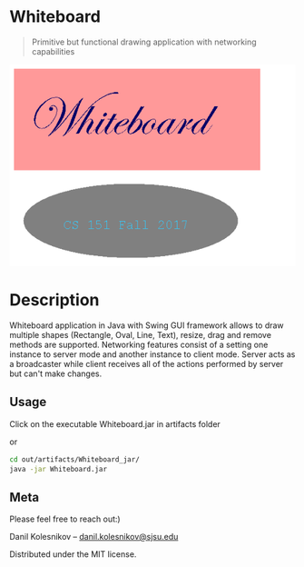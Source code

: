 # Whiteboard
> Primitive but functional drawing application with networking capabilities

![](header.png)

# Description
 Whiteboard application in Java with Swing GUI framework allows to draw multiple shapes (Rectangle, Oval, Line, Text), resize, drag and remove methods are supported. Networking features consist of a setting one instance to server mode and another instance to client mode. Server acts as a broadcaster while client receives all of the actions performed by server but can't make changes.    

## Usage

Click on the executable Whiteboard.jar in artifacts folder 

or

```sh
cd out/artifacts/Whiteboard_jar/
java -jar Whiteboard.jar
```


## Meta

Please feel free to reach out:)

Danil Kolesnikov – danil.kolesnikov@sjsu.edu

Distributed under the MIT license.
